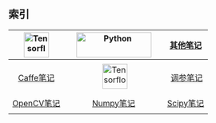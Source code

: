 **索引**
---


[<img src="https://github.com/JNingWei/Notebook/blob/master/Bookshelf/Others-Notebook/Others-Box/Pic/Logo_pic/Ubuntu_Logo/Ubuntu_1.png" width="50" height="50" alt="Tensorflow"/>](https://github.com/JNingWei/Notebook/blob/master/Bookshelf/Ubuntu-Notebook/Ubuntu-Notebook.md) |  | [<img src="https://www.python.org/static/img/python-logo.png" width="150" height="50" alt="Python"/>](https://github.com/JNingWei/Notebook/blob/master/Bookshelf/Python-Notebook/Python-Notebook.md) |  | [其他笔记](https://github.com/JNingWei/Notebook/blob/master/Bookshelf/Others-Notebook/Others-Notebook.md)
:----: | :----: | :----: | :----: | :----: 
 |  |  |  | 
[Caffe笔记](https://github.com/JNingWei/Notebook/blob/master/Bookshelf/Caffe-Notebook/Caffe-Notebook.md)  |  |  [<img src="https://avatars2.githubusercontent.com/u/15658638?v=3&s=200" width="50" height="50" alt="Tensorflow"/>](https://github.com/JNingWei/Notebook/blob/master/Bookshelf/TensorFlow-Notebook/TensorFlow-Notebook.md)  |  |  [调参笔记](https://github.com/JNingWei/Notebook/blob/master/Bookshelf/Tuning-Notebook/Tuning-Notebook.md)
 |  |  |  | 
[OpenCV笔记](https://github.com/JNingWei/Notebook/blob/master/Bookshelf/OpenCV-Notebook/OpenCV-Notebook.md)  |  | [Numpy笔记](https://github.com/JNingWei/Notebook/blob/master/Bookshelf/Numpy-Notebook/Numpy-Notebook.md) |  | [Scipy笔记](https://github.com/JNingWei/Notebook/blob/master/Bookshelf/Scipy-Notebook/Scipy-Notebook.md)
 |  |  |  | 


